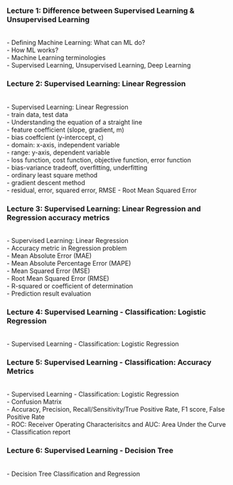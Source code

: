 ### Lecture 1: Difference between Supervised Learning & Unsupervised Learning
<br> - Defining Machine Learning: What can ML do?
<br> - How ML works?
<br> - Machine Learning terminologies
<br> - Supervised Learning, Unsupervised Learning, Deep Learning
### Lecture 2: Supervised Learning: Linear Regression
<br> - Supervised Learning: Linear Regression
<br> - train data, test data
<br> - Understanding the equation of a straight line
<br> - feature coefficient (slope, gradient, m)
<br> - bias coeffcient (y-interccept, c)
<br> - domain: x-axis, independent variable
<br> - range: y-axis, dependent variable
<br> - loss function, cost function, objective function, error function
<br> - bias-variance tradeoff, overfitting, underfitting
<br> - ordinary least square method
<br> - gradient descent method
<br> - residual, error, squared error, RMSE - Root Mean Squared Error
### Lecture 3: Supervised Learning: Linear Regression and Regression accuracy metrics
<br> - Supervised Learning: Linear Regression
<br> - Accuracy metric in Regression problem
<br> - Mean Absolute Error (MAE)
<br> - Mean Absolute Percentage Error (MAPE)
<br> - Mean Squared Error (MSE)
<br> - Root Mean Squared Error (RMSE)
<br> - R-squared or coefficient of determination
<br> - Prediction result evaluation
### Lecture 4: Supervised Learning - Classification: Logistic Regression
<br> - Supervised Learning - Classification: Logistic Regression
### Lecture 5: Supervised Learning - Classification: Accuracy Metrics
<br> - Supervised Learning - Classification: Logistic Regression
<br> - Confusion Matrix
<br> - Accuracy, Precision, Recall/Sensitivity/True Positive Rate, F1 score, False Positive Rate
<br> - ROC: Receiver Operating Characterisitcs and AUC: Area Under the Curve
<br> - Classification report
### Lecture 6: Supervised Learning - Decision Tree
<br> - Decision Tree Classification and Regression
